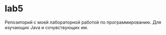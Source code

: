 # lab5
Репозиторий с моей лабораторной работой по программированию. Для изучающих Java и сочувствующих им.